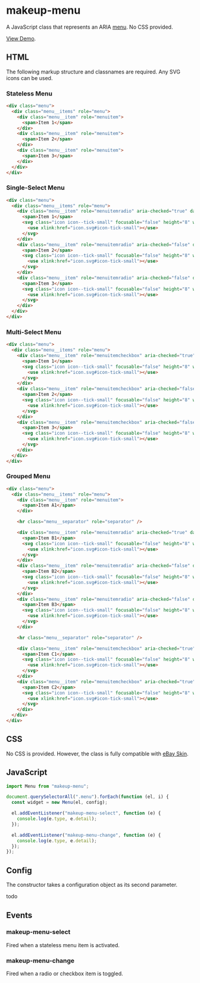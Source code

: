 # makeup-menu

A JavaScript class that represents an ARIA [menu](https://ebay.github.io/mindpatterns/input/menu/index.html). No CSS provided.

[View Demo](https://makeup.github.io/makeup-js/makeup-menu/index.html).

## HTML

The following markup structure and classnames are required. Any SVG icons can be used.

### Stateless Menu

```html
<div class="menu">
  <div class="menu__items" role="menu">
    <div class="menu__item" role="menuitem">
      <span>Item 1</span>
    </div>
    <div class="menu__item" role="menuitem">
      <span>Item 2</span>
    </div>
    <div class="menu__item" role="menuitem">
      <span>Item 3</span>
    </div>
  </div>
</div>
```

### Single-Select Menu

```html
<div class="menu">
  <div class="menu__items" role="menu">
    <div class="menu__item" role="menuitemradio" aria-checked="true" data-menuitemradio-name="sort">
      <span>Item 1</span>
      <svg class="icon icon--tick-small" focusable="false" height="8" width="8" aria-hidden="true">
        <use xlink:href="icon.svg#icon-tick-small"></use>
      </svg>
    </div>
    <div class="menu__item" role="menuitemradio" aria-checked="false" data-menuitemradio-name="sort">
      <span>Item 2</span>
      <svg class="icon icon--tick-small" focusable="false" height="8" width="8" aria-hidden="true">
        <use xlink:href="icon.svg#icon-tick-small"></use>
      </svg>
    </div>
    <div class="menu__item" role="menuitemradio" aria-checked="false" data-menuitemradio-name="sort">
      <span>Item 3</span>
      <svg class="icon icon--tick-small" focusable="false" height="8" width="8" aria-hidden="true">
        <use xlink:href="icon.svg#icon-tick-small"></use>
      </svg>
    </div>
  </div>
</div>
```

### Multi-Select Menu

```html
<div class="menu">
  <div class="menu__items" role="menu">
    <div class="menu__item" role="menuitemcheckbox" aria-checked="true" data-menuitemcheckbox-name="filter">
      <span>Item 1</span>
      <svg class="icon icon--tick-small" focusable="false" height="8" width="8" aria-hidden="true">
        <use xlink:href="icon.svg#icon-tick-small"></use>
      </svg>
    </div>
    <div class="menu__item" role="menuitemcheckbox" aria-checked="false" data-menuitemcheckbox-name="sort">
      <span>Item 2</span>
      <svg class="icon icon--tick-small" focusable="false" height="8" width="8" aria-hidden="true">
        <use xlink:href="icon.svg#icon-tick-small"></use>
      </svg>
    </div>
    <div class="menu__item" role="menuitemcheckbox" aria-checked="false" data-menuitemcheckbox-name="sort">
      <span>Item 3</span>
      <svg class="icon icon--tick-small" focusable="false" height="8" width="8" aria-hidden="true">
        <use xlink:href="icon.svg#icon-tick-small"></use>
      </svg>
    </div>
  </div>
</div>
```

### Grouped Menu

```html
<div class="menu">
  <div class="menu__items" role="menu">
    <div class="menu__item" role="menuitem">
      <span>Item A1</span>
    </div>

    <hr class="menu__separator" role="separator" />

    <div class="menu__item" role="menuitemradio" aria-checked="true" data-makeup-group="sort">
      <span>Item B1</span>
      <svg class="icon icon--tick-small" focusable="false" height="8" width="8" aria-hidden="true">
        <use xlink:href="icon.svg#icon-tick-small"></use>
      </svg>
    </div>
    <div class="menu__item" role="menuitemradio" aria-checked="false" data-makeup-group="sort">
      <span>Item B2</span>
      <svg class="icon icon--tick-small" focusable="false" height="8" width="8" aria-hidden="true">
        <use xlink:href="icon.svg#icon-tick-small"></use>
      </svg>
    </div>
    <div class="menu__item" role="menuitemradio" aria-checked="false" data-makeup-group="sort">
      <span>Item B3</span>
      <svg class="icon icon--tick-small" focusable="false" height="8" width="8" aria-hidden="true">
        <use xlink:href="icon.svg#icon-tick-small"></use>
      </svg>
    </div>

    <hr class="menu__separator" role="separator" />

    <div class="menu__item" role="menuitemcheckbox" aria-checked="true" data-makeup-group="filter">
      <span>Item C1</span>
      <svg class="icon icon--tick-small" focusable="false" height="8" width="8" aria-hidden="true">
        <use xlink:href="icon.svg#icon-tick-small"></use>
      </svg>
    </div>
    <div class="menu__item" role="menuitemcheckbox" aria-checked="true" data-makeup-group="filter">
      <span>Item C2</span>
      <svg class="icon icon--tick-small" focusable="false" height="8" width="8" aria-hidden="true">
        <use xlink:href="icon.svg#icon-tick-small"></use>
      </svg>
    </div>
  </div>
</div>
```

## CSS

No CSS is provided. However, the class is fully compatible with [eBay Skin](https://ebay.github.io/skin/#menu).

## JavaScript

```js
import Menu from "makeup-menu";

document.querySelectorAll(".menu").forEach(function (el, i) {
  const widget = new Menu(el, config);

  el.addEventListener("makeup-menu-select", function (e) {
    console.log(e.type, e.detail);
  });

  el.addEventListener("makeup-menu-change", function (e) {
    console.log(e.type, e.detail);
  });
});
```

## Config

The constructor takes a configuration object as its second parameter.

todo

## Events

### makeup-menu-select

Fired when a stateless menu item is activated.

### makeup-menu-change

Fired when a radio or checkbox item is toggled.
